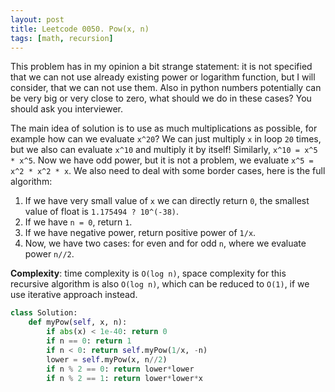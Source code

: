 ```yaml
---
layout: post
title: Leetcode 0050. Pow(x, n)
tags: [math, recursion]
---
```


This problem has in my opinion a bit strange statement: it is not specified that we can not use already existing power or logarithm function, but I will consider, that we can not use them. Also in python numbers potentially can be very big or very close to zero, what should we do in these cases? You should ask you interviewer. 

The main idea of solution is to use as much multiplications as possible, for example how can we evaluate `x^20`? We can just multiply `x` in loop `20` times, but we also can evaluate `x^10` and multiply it by itself! Similarly, `x^10 = x^5 * x^5`. Now we have odd power, but it is not a problem, we evaluate `x^5 = x^2 * x^2 * x`. We also need to deal with some border cases, here is the full algorithm:

1. If we have very small value of `x` we can directly return `0`, the smallest value of float is `1.175494 ? 10^(-38)`.
2. If we have `n = 0`, return `1`.
3. If we have negative power, return positive power of `1/x`.
4. Now, we have two cases: for even and for odd `n`, where we evaluate power `n//2`.

**Complexity**: time complexity is `O(log n)`, space complexity for this recursive algorithm is also `O(log n)`, which can be reduced to `O(1)`, if we use iterative approach instead.
```python
class Solution:
    def myPow(self, x, n):
        if abs(x) < 1e-40: return 0 
        if n == 0: return 1
        if n < 0: return self.myPow(1/x, -n)
        lower = self.myPow(x, n//2)
        if n % 2 == 0: return lower*lower
        if n % 2 == 1: return lower*lower*x
```